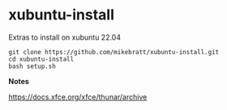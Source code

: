 # xubuntu-install

Extras to install on xubuntu 22.04

```
git clone https://github.com/mikebratt/xubuntu-install.git
cd xubuntu-install
bash setup.sh
```

**Notes**

https://docs.xfce.org/xfce/thunar/archive
